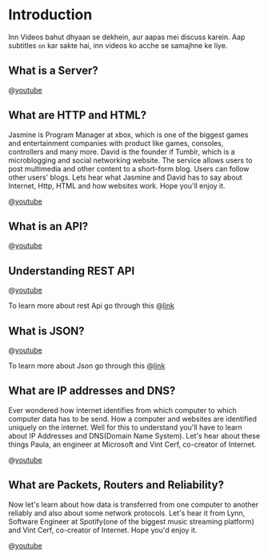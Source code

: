 # Introduction

Inn Videos bahut dhyaan se dekhein, aur aapas mei discuss karein. Aap subtitles `on` kar sakte hai, inn videos ko acche se samajhne ke liye.

## What is a Server?

@[youtube](Nu-18s6EeM8)

## What are HTTP and HTML?

Jasmine is Program Manager at xbox, which is one of the biggest games and entertainment companies with product like games, consoles, controllers and many more. David is the founder if Tumblr, which is a microblogging and social networking website. The service allows users to post multimedia and other content to a short-form blog. Users can follow other users' blogs. Lets hear what Jasmine and David has to say about Internet, Http, HTML and how websites work. Hope you'll enjoy it.

@[youtube](kBXQZMmiA4s)

## What is an API?

@[youtube](s7wmiS2mSXY)

## Understanding REST API

@[youtube](7YcW25PHnAA)

To learn more about rest Api go through this @[link](https://guide.freecodecamp.org/rest-api/)

## What is JSON?

@[youtube](7mj-p1Os6QA)

To learn more about Json go through this @[link](https://guide.freecodecamp.org/javascript/standard-objects/json/json-syntax/)

## What are IP addresses and DNS?

Ever wondered how internet identifies from which computer to which computer data has to be send. How a computer and websites are identified uniquely on the internet. Well for this to understand you'll have to learn about IP Addresses and DNS(Domain Name System). Let's hear about these things Paula, an engineer at Microsoft and Vint Cerf, co-creator of Internet.  

@[youtube](5o8CwafCxnU)

## What are Packets, Routers and Reliability?

Now let's learn about how data is transferred from one computer to another reliably and also about some network protocols. Let's hear it from Lynn, Software Engineer at Spotify(one of the biggest music streaming platform) and Vint Cerf, co-creator of Internet. Hope you'd enjoy it.

@[youtube](AYdF7b3nMto)

